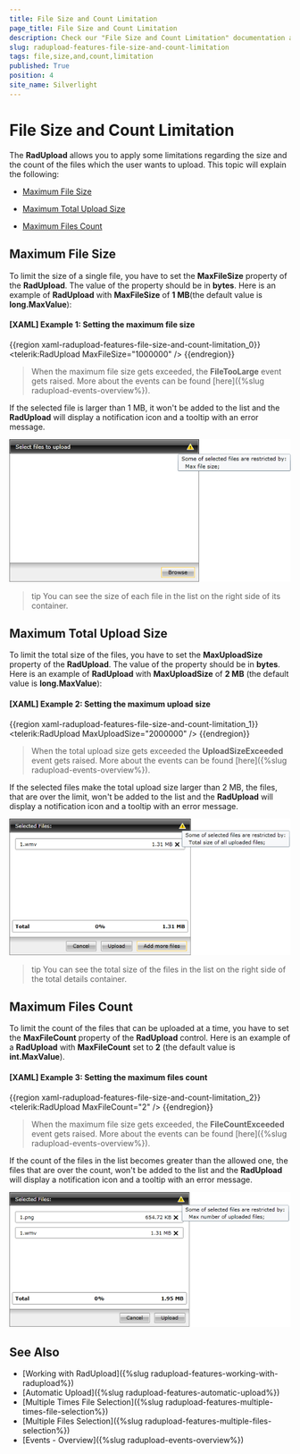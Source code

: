 ```yaml
---
title: File Size and Count Limitation
page_title: File Size and Count Limitation
description: Check our "File Size and Count Limitation" documentation article for the RadUpload WPF control.
slug: radupload-features-file-size-and-count-limitation
tags: file,size,and,count,limitation
published: True
position: 4
site_name: Silverlight
---
```


# File Size and Count Limitation

The __RadUpload__ allows you to apply some limitations regarding the size and the count of the files which the user wants to upload. This topic will explain the following:

* [Maximum File Size](#Maximum_File_Size)

* [Maximum Total Upload Size](#Maximum_Total_Upload_Size)

* [Maximum Files Count](#Maximum_Files_Count)

## Maximum File Size

To limit the size of a single file, you have to set the __MaxFileSize__ property of the __RadUpload__. The value of the property should be in __bytes__. Here is an example of __RadUpload__ with __MaxFileSize__ of __1 MB__(the default value is __long.MaxValue__):

#### __[XAML] Example 1: Setting the maximum file size__  
{{region xaml-radupload-features-file-size-and-count-limitation_0}}
	<telerik:RadUpload MaxFileSize="1000000" />
{{endregion}}

>When the maximum file size gets exceeded, the __FileTooLarge__ event gets raised. More about the events can be found [here]({%slug radupload-events-overview%}).

If the selected file is larger than 1 MB, it won't be added to the list and the __RadUpload__ will display a notification icon and a tooltip with an error message.

![](images/RadUpload_Features_File_Size_And_Count_01.png)

>tip You can see the size of each file in the list on the right side of its container.

## Maximum Total Upload Size

To limit the total size of the files, you have to set the __MaxUploadSize__ property of the __RadUpload__. The value of the property should be in __bytes__. Here is an example of __RadUpload__ with __MaxUploadSize__ of __2 MB__ (the default value is __long.MaxValue__):

#### __[XAML] Example 2: Setting the maximum upload size__  
{{region xaml-radupload-features-file-size-and-count-limitation_1}}
	<telerik:RadUpload MaxUploadSize="2000000" />
{{endregion}}

>When the total upload size gets exceeded the __UploadSizeExceeded__ event gets raised. More about the events can be found [here]({%slug radupload-events-overview%}).

If the selected files make the total upload size larger than 2 MB, the files, that are over the limit, won't be added to the list and the __RadUpload__ will display a notification icon and a tooltip with an error message.

![](images/RadUpload_Features_File_Size_And_Count_02.png)

>tip You can see the total size of the files in the list on the right side of the total details container.

## Maximum Files Count

To limit the count of the files that can be uploaded at a time, you have to set the __MaxFileCount__ property of the __RadUpload__ control. Here is an example of a __RadUpload__ with __MaxFileCount__ set to __2__ (the default value is __int.MaxValue__).

#### __[XAML] Example 3: Setting the maximum files count__  
{{region xaml-radupload-features-file-size-and-count-limitation_2}}
	<telerik:RadUpload MaxFileCount="2" />
{{endregion}}

>When the maximum file size gets exceeded, the __FileCountExceeded__ event gets raised. More about the events can be found [here]({%slug radupload-events-overview%}).

If the count of the files in the list becomes greater than the allowed one, the files that are over the count, won't be added to the list and the __RadUpload__ will display a notification icon and a tooltip with an error message.

![](images/RadUpload_Features_File_Size_And_Count_03.png)

## See Also  
 * [Working with RadUpload]({%slug radupload-features-working-with-radupload%})
 * [Automatic Upload]({%slug radupload-features-automatic-upload%})
 * [Multiple Times File Selection]({%slug radupload-features-multiple-times-file-selection%})
 * [Multiple Files Selection]({%slug radupload-features-multiple-files-selection%})
 * [Events - Overview]({%slug radupload-events-overview%})